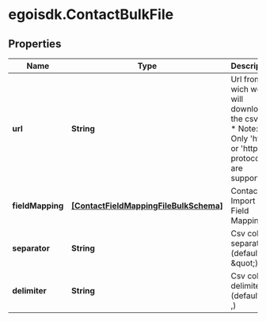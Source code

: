# egoisdk.ContactBulkFile

## Properties

Name | Type | Description | Notes
------------ | ------------- | ------------- | -------------
**url** | **String** | Url from wich we will download the csv file:  *       Note: Only &#39;http&#39; or &#39;https&#39; protocols are supported | 
**fieldMapping** | [**[ContactFieldMappingFileBulkSchema]**](ContactFieldMappingFileBulkSchema.md) | Contact Import File Field Mapping | 
**separator** | **String** | Csv column separator (defaults to \&quot;) | [optional] 
**delimiter** | **String** | Csv column delimiter (defaults to ,) | [optional] 


